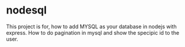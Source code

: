 # nodesql

This project is for, how to add MYSQL as your database in nodejs with express.
How to do pagination in mysql and show the specipic id to the user.
